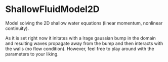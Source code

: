 # ShallowFluidModel2D
Model solving the 2D shallow water equations (linear momentum, nonlinear continuity).

As it is set right now it initates with a lrage gaussian bump in the domain and resulting
waves propagate away from the bump and then interacts with the walls (no flow condition).
However, feel free to play around with the parameters to your liking.
